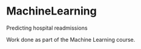 # MachineLearning
Predicting hospital readmissions

Work done as part of the Machine Learning course.
